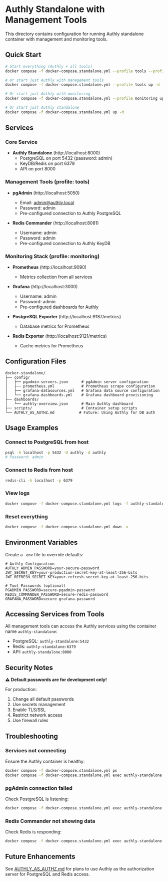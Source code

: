# Authly Standalone with Management Tools

This directory contains configuration for running Authly standalone container with management and monitoring tools.

## Quick Start

```bash
# Start everything (Authly + all tools)
docker compose -f docker-compose.standalone.yml --profile tools --profile monitoring up -d

# Or start just Authly with management tools
docker compose -f docker-compose.standalone.yml --profile tools up -d

# Or start just Authly with monitoring
docker compose -f docker-compose.standalone.yml --profile monitoring up -d

# Or start just Authly standalone
docker compose -f docker-compose.standalone.yml up -d
```

## Services

### Core Service
- **Authly Standalone** (http://localhost:8000)
  - PostgreSQL on port 5432 (password: admin)
  - KeyDB/Redis on port 6379
  - API on port 8000

### Management Tools (profile: tools)
- **pgAdmin** (http://localhost:5050)
  - Email: admin@authly.local
  - Password: admin
  - Pre-configured connection to Authly PostgreSQL

- **Redis Commander** (http://localhost:8081)
  - Username: admin
  - Password: admin
  - Pre-configured connection to Authly KeyDB

### Monitoring Stack (profile: monitoring)
- **Prometheus** (http://localhost:9090)
  - Metrics collection from all services
  
- **Grafana** (http://localhost:3000)
  - Username: admin
  - Password: admin
  - Pre-configured dashboards for Authly

- **PostgreSQL Exporter** (http://localhost:9187/metrics)
  - Database metrics for Prometheus

- **Redis Exporter** (http://localhost:9121/metrics)
  - Cache metrics for Prometheus

## Configuration Files

```
docker-standalone/
├── config/
│   ├── pgadmin-servers.json      # pgAdmin server configuration
│   ├── prometheus.yml            # Prometheus scrape configuration
│   ├── grafana-datasources.yml   # Grafana data source configuration
│   └── grafana-dashboards.yml    # Grafana dashboard provisioning
├── dashboards/
│   └── authly-overview.json      # Main Authly dashboard
├── scripts/                      # Container setup scripts
└── AUTHLY_AS_AUTHZ.md           # Future: Using Authly for DB auth
```

## Usage Examples

### Connect to PostgreSQL from host
```bash
psql -h localhost -p 5432 -U authly -d authly
# Password: admin
```

### Connect to Redis from host
```bash
redis-cli -h localhost -p 6379
```

### View logs
```bash
docker compose -f docker-compose.standalone.yml logs -f authly-standalone
```

### Reset everything
```bash
docker compose -f docker-compose.standalone.yml down -v
```

## Environment Variables

Create a `.env` file to override defaults:

```env
# Authly Configuration
AUTHLY_ADMIN_PASSWORD=your-secure-password
JWT_SECRET_KEY=your-production-secret-key-at-least-256-bits
JWT_REFRESH_SECRET_KEY=your-refresh-secret-key-at-least-256-bits

# Tool Passwords (optional)
PGADMIN_PASSWORD=secure-pgadmin-password
REDIS_COMMANDER_PASSWORD=secure-redis-password
GRAFANA_PASSWORD=secure-grafana-password
```

## Accessing Services from Tools

All management tools can access the Authly services using the container name `authly-standalone`:

- PostgreSQL: `authly-standalone:5432`
- Redis: `authly-standalone:6379`
- API: `authly-standalone:8000`

## Security Notes

⚠️ **Default passwords are for development only!**

For production:
1. Change all default passwords
2. Use secrets management
3. Enable TLS/SSL
4. Restrict network access
5. Use firewall rules

## Troubleshooting

### Services not connecting
Ensure the Authly container is healthy:
```bash
docker compose -f docker-compose.standalone.yml ps
docker compose -f docker-compose.standalone.yml exec authly-standalone curl http://localhost:8000/health
```

### pgAdmin connection failed
Check PostgreSQL is listening:
```bash
docker compose -f docker-compose.standalone.yml exec authly-standalone psql -U authly -c "SELECT 1"
```

### Redis Commander not showing data
Check Redis is responding:
```bash
docker compose -f docker-compose.standalone.yml exec authly-standalone redis PING
```

## Future Enhancements

See [AUTHLY_AS_AUTHZ.md](AUTHLY_AS_AUTHZ.md) for plans to use Authly as the authorization server for PostgreSQL and Redis access.